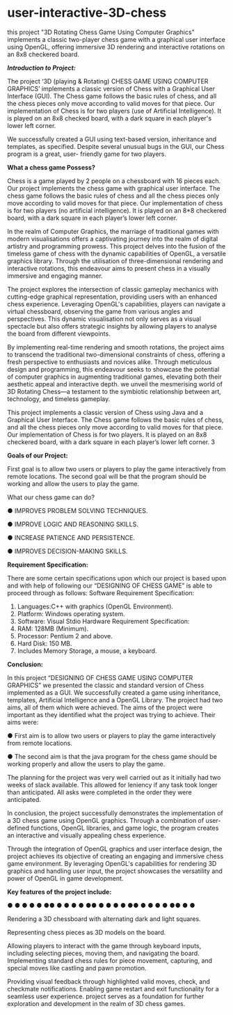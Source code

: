 # user-interactive-3D-chess

this project "3D Rotating Chess Game Using Computer Graphics" implements a classic two-player chess game with a graphical user interface using OpenGL, offering immersive 3D rendering and interactive rotations on an 8x8 checkered board.


 _**Introduction to Project:**_
 
The project ‘3D (playing & Rotating) CHESS GAME USING COMPUTER GRAPHICS’ implements a classic version of Chess with a Graphical User Interface (GUI). The Chess game follows the basic rules of chess, and all the chess pieces only move according to valid moves for that piece. Our implementation of Chess is for two players (use of Artificial Intelligence). It is played on an 8x8 checked board, with a dark square in each player's lower left corner.

We successfully created a GUI using text-based version, inheritance and templates, as specified. Despite several unusual bugs in the GUI, our Chess program is a great, user- friendly game for two players.

**What a chess game Possess?**

Chess is a game played by 2 people on a chessboard with 16 pieces each. Our project implements the chess game with graphical user interface. The chess game follows the basic rules of chess and all the chess pieces only move according to valid moves for that piece. Our implementation of chess is for two players (no artificial intelligence). It is played on an 8*8 checkered board, with a dark square in each player’s lower left corner.

In the realm of Computer Graphics, the marriage of traditional games with modern visualisations offers a captivating journey into the realm of digital artistry and programming prowess. This project delves into the fusion of the timeless game of chess with the dynamic capabilities of OpenGL, a versatile graphics library. Through the utilisation of three-dimensional rendering and interactive rotations, this endeavour aims to present chess in a visually immersive and engaging manner.

The project explores the intersection of classic gameplay mechanics with cutting-edge graphical representation, providing users with an enhanced chess experience. Leveraging OpenGL's capabilities, players can navigate a virtual chessboard, observing the game from various angles and perspectives. This dynamic visualisation not only serves as a visual spectacle but also offers strategic insights by allowing players to analyse the board from different viewpoints.

By implementing real-time rendering and smooth rotations, the project aims to transcend the traditional two-dimensional constraints of chess, offering a fresh perspective to enthusiasts and novices alike. Through meticulous design and programming, this endeavour seeks to showcase the potential of computer graphics in augmenting traditional games, elevating both their aesthetic appeal and interactive depth. we unveil the mesmerising world of 3D Rotating Chess—a testament to the symbiotic relationship between art, technology, and timeless gameplay.

This project implements a classic version of Chess using Java and a Graphical User Interface. The Chess game follows the basic rules of chess, and all the chess pieces only move according to valid moves for that piece. Our implementation of Chess is for two players. It is played on an 8x8 checkered board, with a dark square in each player’s lower left corner.
3

 **Goals of our Project:**
 
First goal is to allow two users or players to play the game interactively from remote locations.
The second goal will be that the program should be working and allow the users to play the game.

What our chess game can do?

● IMPROVES PROBLEM SOLVING TECHNIQUES.

● IMPROVE LOGIC AND REASONING SKILLS.

● INCREASE PATIENCE AND PERSISTENCE.

● IMPROVES DECISION-MAKING SKILLS.

**Requirement Specification:**

There are some certain specifications upon which our project is based upon and with help of following our “DESIGNING OF CHESS GAME” is able to proceed through as follows:
Software Requirement Specification:

1. Languages:C++ with graphics (OpenGL Environment).
2. Platform: Windows operating system.
3. Software: Visual Stdio
Hardware Requirement Specification:
1. RAM: 128MB (Minimum).
2. Processor: Pentium 2 and above.
3. Hard Disk: 150 MB.
4. Includes Memory Storage, a mouse, a keyboard.



 **Conclusion:**
 
In this project “DESIGNING OF CHESS GAME USING COMPUTER GRAPHICS” we presented the classic and standard version of Chess implemented as a GUI. We successfully created a game using inheritance, templates, Artificial Intelligence and a OpenGL Library. The project had two aims, all of them which were achieved. The aims of the project were important as they identified what the project was trying to achieve. Their aims were:

● 
First aim is to allow two users or players to play the game interactively from remote locations.

●
The second aim is that the java program for the chess game should be working properly and allow the users to play the game.

The planning for the project was very well carried out as it initially had two weeks of slack available. This allowed for leniency if any task took longer than anticipated. All asks were completed in the order they were anticipated.

In conclusion, the project successfully demonstrates the implementation of a 3D chess game using OpenGL graphics. Through a combination of user-defined functions, OpenGL libraries, and game logic, the program creates an interactive and visually appealing chess experience.

Through the integration of OpenGL graphics and user interface design, the project achieves its objective of creating an engaging and immersive chess game environment. By leveraging OpenGL's capabilities for rendering 3D graphics and handling user input, the project showcases the versatility and power of OpenGL in game development.

**Key features of the project include:**

● ● ●
●
● ●● ● ●
●
● ●● ● ●
●
● ●● ● ●
●
● ●●
● ●

Rendering a 3D chessboard with alternating dark and light squares.

Representing chess pieces as 3D models on the board.

Allowing players to interact with the game through keyboard inputs, including selecting pieces, moving them, and navigating the board.
Implementing standard chess rules for piece movement, capturing, and special moves like castling and pawn promotion.

Providing visual feedback through highlighted valid moves, check, and checkmate notifications. Enabling game restart and exit functionality for a seamless user experience.
project serves as a foundation for further exploration and development in the realm of 3D chess games.


